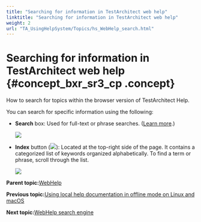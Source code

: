 ```yaml
--- 
title: "Searching for information in TestArchitect web help"
linktitle: "Searching for information in TestArchitect web help"
weight: 2
url: "TA_UsingHelpSystem/Topics/hs_WebHelp_search.html"
---
```

# Searching for information in TestArchitect web help {#concept_bxr_sr3_cp .concept}

How to search for topics within the browser version of TestArchitect Help.

You can search for specific information using the following:

-   **Search** box: Used for full-text or phrase searches. \([Learn more](hs_WebHelp_full_text_search.html).\)

    ![](../Images/search_box.png)

-   **Index** button \(![](../Images/index_btn.png)\): Located at the top-right side of the page. It contains a categorized list of keywords organized alphabetically. To find a term or phrase, scroll through the list.

    ![](../Images/index_page.png)


**Parent topic:**[WebHelp](../../TA_UsingHelpSystem/Topics/hs_WebHelp.html)

**Previous topic:**[Using local help documentation in offline mode on Linux and macOS](../../TA_UsingHelpSystem/Topics/hs_local_help_linux_macOS.html)

**Next topic:**[WebHelp search engine](../../TA_UsingHelpSystem/Topics/hs_WebHelp_full_text_search.html)

